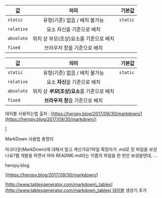 | 값 | 의미 | 기본값 |
| --- | :-: | --: |
| `static` | 유형(기준) 없음 / 배치 불가능 | `static` |
| `relative` | 요소 자신을 기준으로 배치 |   |
| `absolute` | 위치 상 부모(조상)요소를 기준으로 배치 |   |
| `fixed` | 브라우저 창을 기준으로 배치 |   |

| 값 | 의미 | 기본값 |
| --- | :-: | --: |
| `static` | 유형(기준) 없음 / 배치 불가능 | `static` |
| `relative` | 요소 **자신**을 기준으로 배치 |   |
| `absolute` | 위치 상 **_부모_(조상)요소**를 기준으로 배치 |   |
| `fixed` | **브라우저 창**을 기준으로 배치 |   |

테이블 사용하는법 출처 : [https://heropy.blog/2017/09/30/markdown/](https://heropy.blog/2017/09/30/markdown/)

[

MarkDown 사용법 총정리

마크다운(MarkDown)에 대해서 알고 계신가요?파일 확장자가 .md로 된 파일을 보셨나요?웹 개발을 하면서 아마 README.md라는 이름의 파일을 한 번은 보셨을텐데, ...

heropy.blog



](https://heropy.blog/2017/09/30/markdown/)

[http://www.tablesgenerator.com/markdown\_tables](http://www.tablesgenerator.com/markdown_tables) 테이블 생성기 추가